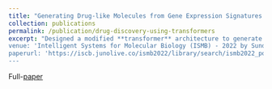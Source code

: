 ```yaml
---
title: "Generating Drug-like Molecules from Gene Expression Signatures using Transformers"
collection: publications
permalink: /publication/drug-discovery-using-transformers
excerpt: "Designed a modified **transformer** architecture to generate many **drug-like molecules** that can induce a desired transcriptomic profile based on **gene-expression** signatures. Outperformed then state-of-the-art 2-staged GAN model by ∼40% in validity, uniqueness, ∼30% in synthesizability, ∼10% in similarity metrics of generated molecules.'
venue: 'Intelligent Systems for Molecular Biology (ISMB) - 2022 by Sundar Raman P, Prashant G'
paperurl: 'https://iscb.junolive.co/ismb2022/library/search/ismb2022_poster_751'
---
```


Full-[paper](https://drive.google.com/file/d/1vX8XD287tBKwLgkcCn0zyrv7pLX4lqhA/view?usp=sharing)

